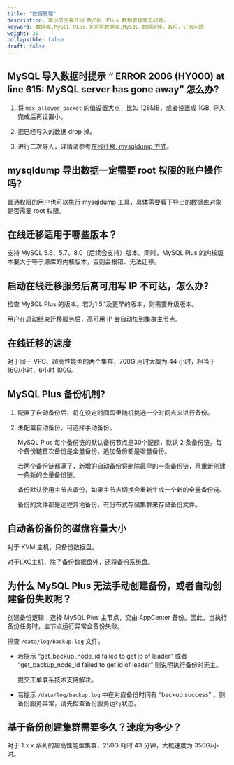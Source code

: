```yaml
---
title: "数据管理"
description: 本小节主要介绍 MySQL Plus 数据管理常见问题。 
keyword: 数据库,MySQL PLus,关系型数据库,MySQL,数据迁移，备份，订阅问题
weight: 30
collapsible: false
draft: false
---
```


## MySQL 导入数据时提示 “ ERROR 2006 (HY000) at line 615: MySQL server has gone away” 怎么办?

1. 将 `max_allowed_packet` 的值设置大点，比如 128MB，或者设置成 1GB, 导入完成后再设置小。

2. 把已经导入的数据 drop 掉。

3. 进行二次导入，详情请参考[在线迁移: mysqldump 方式](../../manual/migration/migration_online_mysqldump)。

## mysqldump 导出数据一定需要 root 权限的账户操作吗?

普通权限的用户也可以执行 mysqldump 工具，具体需要看下导出的数据库对象是否需要 root 权限。

## 在线迁移适用于哪些版本？

支持 MySQL 5.6、5.7、8.0（后续会支持）版本。同时，MySQL Plus 的内核版本要大于等于源库的内核版本，否则会报错、无法迁移。

## 启动在线迁移服务后高可用写 IP 不可达，怎么办?

检查 MySQL Plus 的版本。若为1.5.1及更早的版本，则需要升级版本。

用户在启动结束迁移服务后，高可用 IP 会自动加到集群主节点.

## 在线迁移的速度

对于同一 VPC、超高性能型的两个集群，700G 用时大概为 44 小时，相当于 16G/小时，6小时 100G。

## MySQL Plus 备份机制?

1. 配置了自动备份后，将在设定时间段里随机挑选一个时间点来进行备份。
2. 未配置自动备份，可选择手动备份。
   
   MySQL Plus 每个备份链的默认备份节点是30个配额，默认 2 条备份链。每个备份链首次备份是全量备份，追加备份都是增量备份。
   
   若两个备份链都满了，新增的自动备份将删除最早的一条备份链，再重新创建一条新的全量备份链。
   
   备份默认使用主节点备份，如果主节点切换会重新生成一个新的全量备份链。
   
   备份的文件都是远程异地备份，有分布式存储集群来存储备份文件。

## 自动备份备份的磁盘容量大小

对于 KVM 主机，只备份数据盘。

对于LXC主机，除了备份数据盘外，还将备份系统盘。

## 为什么 MySQL Plus 无法手动创建备份，或者自动创建备份失败呢？

创建备份逻辑：选择 MySQL Plus 主节点，交由 AppCenter 备份。因此，当执行备份任务时，主节点运行异常会备份失败。

排查 `/data/log/backup.log` 文件。

- 若提示 “get_backup_node_id failed to get ip of leader” 或者 “get_backup_node_id failed to get id of leader” 则说明执行备份时无主。
 
   提交工单联系技术支持解决。

- 若提示 `/data/log/backup.log` 中在对应备份时间有 “backup success” ，则备份服务异常，请先检查备份服务运行状态。

## 基于备份创建集群需要多久？速度为多少？

对于 1.x.x 系列的超高性能型集群，250G 耗时 43 分钟，大概速度为 350G/小时。
